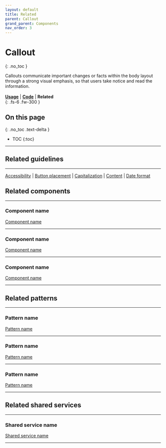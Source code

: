 ```yaml
---
layout: default
title: Related
parent: Callout
grand_parent: Components
nav_order: 3
---
```



# Callout
{: .no_toc }

Callouts communicate important changes or facts within the body layout through a strong visual emphasis, so that users take notice and read the information.
<br><br>
[**Usage**](https://twjeffery.github.io/DIO-test-2/docs/ui-components/callout-usage/) | [**Code**](https://twjeffery.github.io/DIO-test-2/docs/ui-components/callout-code/) | **Related**
<br>
{: .fs-6 .fw-300 }


## On this page
{: .no_toc .text-delta }

- TOC
{:toc}

---

## Related guidelines
---
[Accessibility]() | [Button placement]() | [Capitalization]() | [Content]() | [Date format]()


## Related components
---

### Component name
[Component name]()

---

### Component name
[Component name]()

---

### Component name
[Component name]()

---


## Related patterns
---

### Pattern name
[Pattern name]()

---

### Pattern name
[Pattern name]()

---

### Pattern name
[Pattern name]()

---

## Related shared services
---

### Shared service name
[Shared service name]()

---
